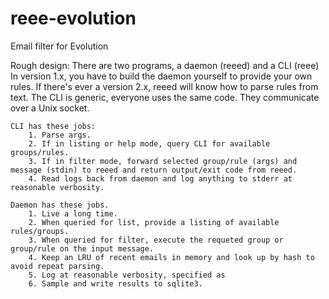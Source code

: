 # reee-evolution
Email filter for Evolution


Rough design:
    There are two programs, a daemon (reeed) and a CLI (reee)
    In version 1.x, you have to build the daemon yourself to provide your own rules.
        If there's ever a version 2.x, reeed will know how to parse rules from text. 
    The CLI is generic, everyone uses the same code.
    They communicate over a Unix socket.

    CLI has these jobs:
        1. Parse args.
        2. If in listing or help mode, query CLI for available groups/rules.
        3. If in filter mode, forward selected group/rule (args) and message (stdin) to reeed and return output/exit code from reeed.
        4. Read logs back from daemon and log anything to stderr at reasonable verbosity.

    Daemon has these jobs.
        1. Live a long time.
        2. When queried for list, provide a listing of available rules/groups.
        3. When queried for filter, execute the requeted group or group/rule on the input message.
        4. Keep an LRU of recent emails in memory and look up by hash to avoid repeat parsing.
        5. Log at reasonable verbosity, specified as 
        6. Sample and write results to sqlite3.


    
